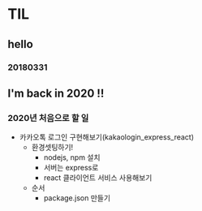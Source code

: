 # TIL
## hello

### 20180331

## I'm back in 2020 !!
### 2020년 처음으로 할 일
* 카카오톡 로그인 구현해보기(kakaologin_express_react)
  * 환경셋팅하기!
    * nodejs, npm 설치
    * 서버는 express로
    * react 클라이언트 서비스 사용해보기
  * 순서
    * package.json 만들기